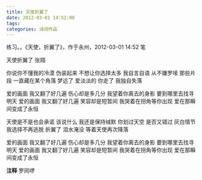 ```yaml
---
title: 天使折翼了
date: 2012-03-01 14:52:00
tags:
categories: 诗词作品
---
```


练习。。《天使，折翼了》，作于永州，2012-03-01 14:52 笔

<!-- more -->

<p class="poem">
天使折翼了
张翔

你说你不懂我的冷漠
伪装起来  不想让你选择太多
我自言自语
从不嫌罗嗦
那些片段  一直藏在某个角落
梦远了 爱淡淡的
你走了 我独自失落

爱的画面 我又翻了好几遍
伤心却是多几分
我望着你离去的身影
要到哪里去找寻明天
爱的画面 我又翻了好几遍
笑容却是短暂间
我哭着在拐角等你出现
爱在那瞬间变成了永恒

天使是不是也会承诺
该说什么  我还是保持缄默
你划过天空
是否又错过
灰白情节  我选择不再逃脱
折翼了 泪水淹没
等着天使再次降落

爱的画面 我又翻了好几遍
伤心却是多几分
我望着你离去的身影
要到哪里去找寻明天
爱的画面 我又翻了好几遍
笑容却是短暂间
我哭着在拐角等你出现
爱在那瞬间变成了永恒

</p>

**注释**
罗同啰
